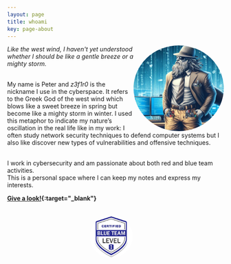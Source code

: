 ```yaml
---
layout: page
title: whoami
key: page-about
---
```


<!-- Right alignment! -->
<img align="right" width="210" height="200" src="assets/goddd.jpg" style="border-radius:50%;">

<div name="introduction">

<cite>Like the west wind, I haven't yet understood whether I should be like a gentle breeze or a mighty storm.</cite> 
<br><br>

My name is Peter and <i>z3f1r0</i> is the nickname I use in the cyberspace. It refers to the Greek God of the west wind which blows like a sweet breeze in spring but become like a mighty storm in winter.
I used this metaphor to indicate my nature’s oscillation in the real life like in my work: I often study network security techniques to defend computer systems but I also like discover 
new types of vulnerabilities and offensive techniques. 
<br><br>

I work in cybersecurity and am passionate about both red and blue team activities.
<br>
This is a personal space where I can keep my notes and express my interests. 
<br>

</div>

**[Give a look!](https://linktr.ee/z3f1r0){:target="_blank"}**

<br>

<div style="display: flex; justify-content: center; align-items: center;">
  <img width="100" height="100" src="assets/btl1.png" style="border-radius:50%;margin-right:20px;">
